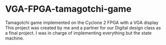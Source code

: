 # VGA-FPGA-tamagotchi-game
Tamagotchi game implemented on the Cyclone 2 FPGA with a VGA display
This project was created by me and a partner for our Digital design class as a final project. I was in charge of implementing
everything but the state machine.
